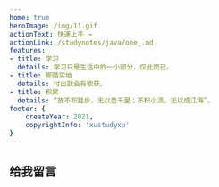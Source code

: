 ```yaml
---
home: true
heroImage: /img/11.gif
actionText: 快速上手 →
actionLink: /studynotes/java/one_.md
features:
- title: 学习
  details: 学习只是生活中的一小部分，仅此而已。
- title: 脚踏实地
  details: 付出就会有收获。
- title: 积累
  details: “故不积跬步，无以至千里；不积小流，无以成江海”。
footer: {
	createYear: 2021,
	copyrightInfo: 'xustudyxu'
}
---
```


<ClientOnly>
  <WebInfo/>
</ClientOnly>

## 给我留言

<Vssue title="Vssue Demo20"/>





